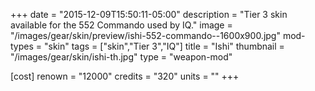 +++
date = "2015-12-09T15:50:11-05:00"
description = "Tier 3 skin available for the 552 Commando used by IQ."
image = "/images/gear/skin/preview/ishi-552-commando--1600x900.jpg"
mod-types = "skin"
tags = ["skin","Tier 3","IQ"]
title = "Ishi"
thumbnail = "/images/gear/skin/ishi-th.jpg"
type = "weapon-mod"

[cost]
  renown = "12000"
  credits = "320"
  units = ""
+++
